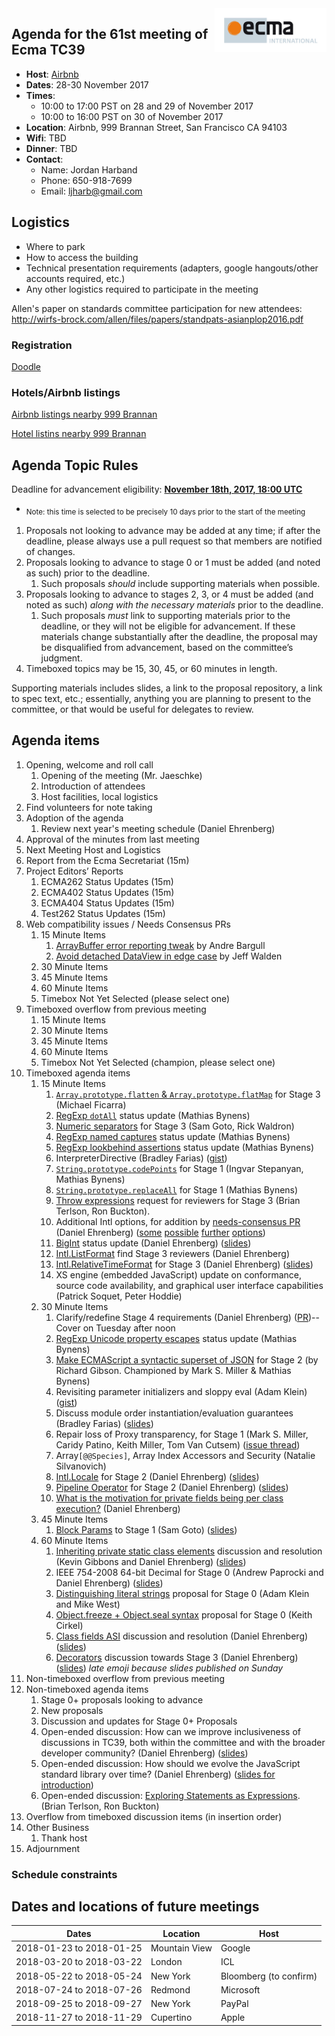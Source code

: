 <img src="../images/Ecma_RVB-003.jpg" align="right" height="70" alt="" />

## Agenda for the 61st meeting of Ecma TC39

- **Host**: [Airbnb](https://github.com/airbnb)
- **Dates**: 28-30 November 2017
- **Times**:
  - 10:00 to 17:00 PST on 28 and 29 of November 2017
  - 10:00 to 16:00 PST on 30 of November 2017
- **Location**: Airbnb, 999 Brannan Street, San Francisco CA 94103
- **Wifi**: TBD
- **Dinner**: TBD
- **Contact**:
  - Name: Jordan Harband
  - Phone: 650-918-7699
  - Email: ljharb@gmail.com

## Logistics

* Where to park
* How to access the building
* Technical presentation requirements (adapters, google hangouts/other accounts required, etc.)
* Any other logistics required to participate in the meeting

Allen's paper on standards committee participation for new attendees: http://wirfs-brock.com/allen/files/papers/standpats-asianplop2016.pdf

### Registration

[Doodle](https://ecma-international.beta.doodle.com/poll/ah37a65gnmxpqxt3)

### Hotels/Airbnb listings

[Airbnb listings nearby 999 Brannan](https://www.airbnb.com/s/999-Brannan-Street--San-Francisco--CA--United-States/homes?refinements%5B%5D=homes&allow_override%5B%5D=&room_types%5B%5D=Entire%20home%2Fapt&room_types%5B%5D=Private%20room&ne_lat=37.779639568531096&ne_lng=-122.39797325480095&sw_lat=37.76096665134301&sw_lng=-122.4151823078405&zoom=15&search_by_map=true&hosting_amenities%5B%5D=4&s_tag=KXmwRDiX)

[Hotel listins nearby 999 Brannan](https://www.google.com/maps/search/hotels+near+999+Brannan+Street,+San+Francisco,+CA/@37.7699075,-122.4109974,16z)

## Agenda Topic Rules

Deadline for advancement eligibility: [**November 18th, 2017, 18:00 UTC**](https://www.timeanddate.com/countdown/generic?p0=1440&iso=20171118T18&msg=TC39%20Submission%20deadline)
  - <sub>Note: this time is selected to be precisely 10 days prior to the start of the meeting</sub>

1. Proposals not looking to advance may be added at any time; if after the deadline, please always use a pull request so that members are notified of changes.
1. Proposals looking to advance to stage 0 or 1 must be added (and noted as such) prior to the deadline.
    1. Such proposals *should* include supporting materials when possible.
1. Proposals looking to advance to stages 2, 3, or 4 must be added (and noted as such) *along with the necessary materials* prior to the deadline.
    1. Such proposals *must* link to supporting materials prior to the deadline, or they will not be eligible for advancement. If these materials change substantially after the deadline, the proposal may be disqualified from advancement, based on the committee’s judgment.
1. Timeboxed topics may be 15, 30, 45, or 60 minutes in length.

Supporting materials includes slides, a link to the proposal repository, a link to spec text, etc.; essentially, anything you are planning to present to the committee, or that would be useful for delegates to review.

## Agenda items

1. Opening, welcome and roll call
    1. Opening of the meeting (Mr. Jaeschke)
    1. Introduction of attendees
    1. Host facilities, local logistics
1. Find volunteers for note taking
1. Adoption of the agenda
    1. Review next year's meeting schedule (Daniel Ehrenberg)
1. Approval of the minutes from last meeting
1. Next Meeting Host and Logistics
1. Report from the Ecma Secretariat (15m)
1. Project Editors’ Reports
    1. ECMA262 Status Updates (15m)
    1. ECMA402 Status Updates (15m)
    1. ECMA404 Status Updates (15m)
    1. Test262 Status Updates (15m)
1. Web compatibility issues / Needs Consensus PRs
    1. 15 Minute Items
        1. [ArrayBuffer error reporting tweak](https://github.com/tc39/ecma262/pull/1009) by Andre Bargull
        1. [Avoid detached DataView in edge case](https://github.com/tc39/ecma262/pull/1025) by Jeff Walden
    1. 30 Minute Items
    1. 45 Minute Items
    1. 60 Minute Items
    1. Timebox Not Yet Selected (please select one)
1. Timeboxed overflow from previous meeting
    1. 15 Minute Items
    1. 30 Minute Items
    1. 45 Minute Items
    1. 60 Minute Items
    1. Timebox Not Yet Selected (champion, please select one)
1. Timeboxed agenda items
    1. 15 Minute Items
        1. [`Array.prototype.flatten` & `Array.prototype.flatMap`](https://github.com/tc39/proposal-flatMap) for Stage 3 (Michael Ficarra)
        1. [RegExp `dotAll`](https://github.com/tc39/proposal-regexp-dotall-flag) status update (Mathias Bynens)
        1. [Numeric separators](https://github.com/tc39/proposal-numeric-separator) for Stage 3 (Sam Goto, Rick Waldron)
        1. [RegExp named captures](https://github.com/tc39/proposal-regexp-named-groups) status update (Mathias Bynens)
        1. [RegExp lookbehind assertions](https://github.com/tc39/proposal-regexp-lookbehind) status update (Mathias Bynens)
        1. InterpreterDirective (Bradley Farias) ([gist](https://gist.github.com/bmeck/59cf8c16959eccffd8b7e9828826a842))
        1. [`String.prototype.codePoints`](https://github.com/RReverser/string-prototype-codepoints) for Stage 1 (Ingvar Stepanyan, Mathias Bynens)
        1. [`String.prototype.replaceAll`](https://github.com/psmarshall/string-replace-all-proposal) for Stage 1 (Mathias Bynens)
        1. [Throw expressions](https://github.com/tc39/proposal-throw-expressions#readme) request for reviewers for Stage 3 (Brian Terlson, Ron Buckton).
        1. Additional Intl options, for addition by [needs-consensus PR](https://github.com/tc39/ecma402/pull/175) (Daniel Ehrenberg) ([some](https://github.com/tc39/ecma402/issues/163) [possible](https://github.com/tc39/ecma402/issues/186) [further](https://github.com/tc39/ecma402/issues/95) [options](https://github.com/tc39/ecma402/issues/164))
        1. [BigInt](https://github.com/tc39/proposal-bigint) status update (Daniel Ehrenberg) ([slides](https://docs.google.com/presentation/d/1u2xXRokUBPMjBsTL_ZCDghA16cH5FI0m1kLOczm1oMw/edit#slide=id.p))
        1. [Intl.ListFormat](https://github.com/tc39-transfer/proposal-intl-list-format) find Stage 3 reviewers (Daniel Ehrenberg)
        1. [Intl.RelativeTimeFormat](https://github.com/tc39/proposal-intl-relative-time) for Stage 3 (Daniel Ehrenberg) ([slides](https://docs.google.com/presentation/d/1TdThcywfZWpAhC41DyllFP7gVxQjdfRCYGJKlxoHWls/edit#slide=id.p))
        1. XS engine (embedded JavaScript) update on conformance, source code availability, and graphical user interface capabilities (Patrick Soquet, Peter Hoddie)
    1. 30 Minute Items
        1. Clarify/redefine Stage 4 requirements (Daniel Ehrenberg) ([PR](https://github.com/tc39/process-document/pull/15))--Cover on Tuesday after noon
        1. [RegExp Unicode property escapes](https://github.com/tc39/proposal-regexp-unicode-property-escapes) status update (Mathias Bynens)
        1. [Make ECMAScript a syntactic superset of JSON](https://github.com/gibson042/ecma262-proposal-json-superset) for Stage 2 (by Richard Gibson. Championed by Mark S. Miller & Mathias Bynens)
        1. Revisiting parameter initializers and sloppy eval (Adam Klein) ([gist](https://gist.github.com/ajklein/b947351835cc77ad0040db9a55813f51))
        1. Discuss module order instantiation/evaluation guarantees (Bradley Farias) ([slides](https://docs.google.com/presentation/d/1RXvvScD8ce2FyLY2aYhbas83WCiBqzIOqdMt4OpkCJM/view))
        1. Repair loss of Proxy transparency, for Stage 1 (Mark S. Miller, Caridy Patino, Keith Miller, Tom Van Cutsem) ([issue thread](https://github.com/tvcutsem/es-lab/issues/21))
        1. Array`[@@Species]`, Array Index Accessors and Security (Natalie Silvanovich)
        1. [Intl.Locale](https://github.com/tc39/proposal-intl-locale) for Stage 2 (Daniel Ehrenberg) ([slides](https://docs.google.com/presentation/d/1Pe2D_w891Wr8EaJ-r9LiegLgwcMNHxKuOM7fvlylpak/edit#slide=id.g2af58290b6_0_0))
        1. [Pipeline Operator](https://github.com/tc39/proposal-pipeline-operator) for Stage 2 (Daniel Ehrenberg) ([slides](https://docs.google.com/presentation/d/112oOoEQi1v-uP1jSVWVHCAK7oPA15VX_UP_yarzMeLI/edit#slide=id.p))
        1. [What is the motivation for private fields being per class execution?](https://github.com/tc39/proposal-class-fields/issues/60) (Daniel Ehrenberg)
    1. 45 Minute Items
        1. [Block Params](https://github.com/samuelgoto/proposal-block-params) to Stage 1 (Sam Goto) ([slides](https://gitpitch.com/samuelgoto/proposal-block-params))
    1. 60 Minute Items
        1. [Inheriting private static class elements](https://github.com/tc39/proposal-class-fields/issues/43) discussion and resolution (Kevin Gibbons and Daniel Ehrenberg) ([slides](https://docs.google.com/presentation/d/1wgus0BykoVk_qqCpr0TjgO0TV0Y4ql4d9iY212phzbY/edit#slide=id.p))
        1. IEEE 754-2008 64-bit Decimal for Stage 0 (Andrew Paprocki and Daniel Ehrenberg) ([slides](https://docs.google.com/presentation/d/1jPsw7EGsS6BW59_BDRu9o0o3UwSXQeUhi38QG55ZoPI/edit?pli=1#slide=id.p))
        1. [Distinguishing literal strings](https://github.com/mikewest/tc39-proposal-literals) proposal for Stage 0 (Adam Klein and Mike West)
        1. [Object.freeze + Object.seal syntax](https://github.com/keithamus/object-freeze-seal-syntax) proposal for Stage 0 (Keith Cirkel)
        1. [Class fields ASI](https://github.com/tc39/proposal-class-fields/issues/7) discussion and resolution (Daniel Ehrenberg) ([slides](https://docs.google.com/presentation/d/1bPzE6i_Bpm6FXgzfx9XFJNHGkVcM42lux-6bUNhxpl4/edit#slide=id.p))
        1. [Decorators](https://github.com/tc39/proposal-unified-class-features/) discussion towards Stage 3 (Daniel Ehrenberg) ([slides](https://docs.google.com/presentation/d/1g6hrJp_nk_OeapuPXlkE4D_31OZbz4wQbXuIagsyoUI/edit#slide=id.p)) *late emoji because slides published on Sunday*
1. Non-timeboxed overflow from previous meeting
1. Non-timeboxed agenda items
    1. Stage 0+ proposals looking to advance
    1. New proposals
    1. Discussion and updates for Stage 0+ Proposals
      1. Open-ended discussion: How can we improve inclusiveness of discussions in TC39, both within the committee and with the broader developer community? (Daniel Ehrenberg) ([slides](https://docs.google.com/presentation/d/1vmnxDDZnbUjkfM0J9LDOtzOW1VL0efYA8uBCbGb1UZ8/edit#slide=id.g294e321b7e_0_76))
      1. Open-ended discussion: How should we evolve the JavaScript standard library over time? (Daniel Ehrenberg) ([slides for introduction](https://docs.google.com/presentation/d/1QSwQYJz4c1VESEKTWPqrAPbDn_y9lTBBjaWRjej1c-w/edit#slide=id.p))
      1. Open-ended discussion: [Exploring Statements as Expressions](https://github.com/rbuckton/proposal-statements-as-expressions#readme). (Brian Terlson, Ron Buckton)
1. Overflow from timeboxed discussion items (in insertion order)
1. Other Business
    1. Thank host
1. Adjournment

### Schedule constraints

## Dates and locations of future meetings

| Dates                    | Location          | Host                   |
|--------------------------|-------------------|------------------------|
| 2018-01-23 to 2018-01-25 | Mountain View     | Google                 |
| 2018-03-20 to 2018-03-22 | London            | ICL                    |
| 2018-05-22 to 2018-05-24 | New York          | Bloomberg (to confirm) |
| 2018-07-24 to 2018-07-26 | Redmond           | Microsoft              |
| 2018-09-25 to 2018-09-27 | New York          | PayPal                 |
| 2018-11-27 to 2018-11-29 | Cupertino         | Apple                  |
